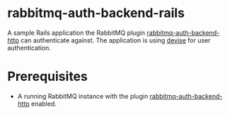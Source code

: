 rabbitmq-auth-backend-rails
===========================
A sample Rails application the RabbitMQ plugin 
[rabbitmq-auth-backend-http](https://github.com/simonmacmullen/rabbitmq-auth-backend-http) can authenticate against.
The application is using [devise](https://github.com/plataformatec/devise) for user authentication.

Prerequisites
===========================
- A running RabbitMQ instance with the plugin [rabbitmq-auth-backend-http](https://github.com/simonmacmullen/rabbitmq-auth-backend-http) enabled.
